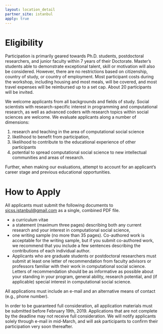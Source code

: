 ```yaml
---
layout: location_detail
partner_site: istanbul
apply: true
---
```


# Eligibility

Participation is primarily geared towards Ph.D. students, postdoctoral researchers, and junior faculty within 7 years of their Doctorate.
Master’s students able to demonstrate exceptional talent, skill or motivation will also be considered.
However, there are no restrictions based on citizenship, country of study, or country of employment.
Most participant costs during the workshop, including housing and most meals, will be covered, and most travel expenses will be reimbursed up to a set cap.
About 20 participants will be invited.

We welcome applicants from all backgrounds and fields of study.
Social scientists with research-specific interest in programming and computational research, as well as advanced coders with research topics within social sciences are welcome.
We evaluate applicants along a number of dimensions:

1. research and teaching in the area of computational social science
1. likelihood to benefit from participation,
1. likelihood to contribute to the educational experience of other participants
1. potential to spread computational social science to new intellectual communities and areas of research.

Further, when making our evaluations, attempt to account for an applicant’s career stage and previous educational opportunities.

# How to Apply

All applicants must submit the following documents to sicss.istanbul@gmail.com as a single, combined PDF file.

* a curriculum vitae
* a statement (maximum three pages) describing both any current research and your interest in computational social science,
* one writing sample (no more than 35 pages). Co-authored work is acceptable for the writing sample, but if you submit co-authored work, we recommend that you include a few sentences describing the contributions of each individual author.
* Applicants who are graduate students or postdoctoral researchers must submit at least one letter of recommendation from faculty advisors or professors familiar with their work in computational social science. Letters of recommendation should be as informative as possible about your standing in your program, general ability, research potential, and (if applicable) special interest in computational social science.

All applications must include an e-mail and an alternative means of contact (e.g., phone number).

​In order to be guaranteed full consideration, all application materials must be submitted before February 19th, 2019. Applications that are not complete by the deadline may not receive full consideration. We will notify applicants solely through e-mail in mid-March, and will ask participants to confirm their participation very soon thereafter.
